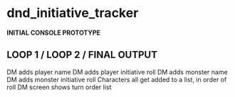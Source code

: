 # dnd_initiative_tracker
**INITIAL CONSOLE PROTOTYPE**
## LOOP 1 / LOOP 2 / FINAL OUTPUT

DM adds player name
DM adds player initiative roll
DM adds monster name
DM adds monster initiative roll
Characters all get added to a list, in order of roll
DM screen shows turn order list
